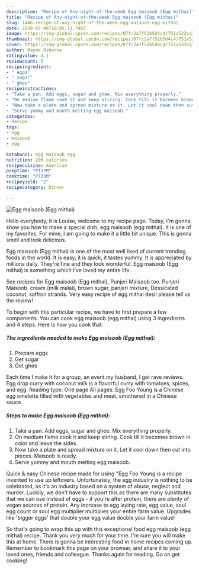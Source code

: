 ```yaml
---
description: "Recipe of Any-night-of-the-week Egg maisoob (Egg mithai)"
title: "Recipe of Any-night-of-the-week Egg maisoob (Egg mithai)"
slug: 1446-recipe-of-any-night-of-the-week-egg-maisoob-egg-mithai
date: 2020-07-06T10:05:11.746Z
image: https://img-global.cpcdn.com/recipes/07fc2a7f52b5d4c4/751x532cq70/egg-maisoob-egg-mithai-recipe-main-photo.jpg
thumbnail: https://img-global.cpcdn.com/recipes/07fc2a7f52b5d4c4/751x532cq70/egg-maisoob-egg-mithai-recipe-main-photo.jpg
cover: https://img-global.cpcdn.com/recipes/07fc2a7f52b5d4c4/751x532cq70/egg-maisoob-egg-mithai-recipe-main-photo.jpg
author: Mayme Osborne
ratingvalue: 4.1
reviewcount: 5
recipeingredient:
- " eggs"
- " sugar"
- " ghee"
recipeinstructions:
- "Take a pan. Add eggs, sugar and ghee. Mix everything properly."
- "On medium flame cook it and keep stiring. Cook till it becomes brown in color and leave the sides."
- "Now take a plate and spread mixture on it. Let it cool down then cut into pieces. Maisoob is ready."
- "Serve yummy and mouth melting egg maisoob."
categories:
- Recipe
tags:
- egg
- maisoob
- egg

katakunci: egg maisoob egg 
nutrition: 206 calories
recipecuisine: American
preptime: "PT37M"
cooktime: "PT33M"
recipeyield: "2"
recipecategory: Dinner

---
```



![Egg maisoob (Egg mithai)](https://img-global.cpcdn.com/recipes/07fc2a7f52b5d4c4/751x532cq70/egg-maisoob-egg-mithai-recipe-main-photo.jpg)

Hello everybody, it is Louise, welcome to my recipe page. Today, I'm gonna show you how to make a special dish, egg maisoob (egg mithai). It is one of my favorites. For mine, I am going to make it a little bit unique. This is gonna smell and look delicious.

Egg maisoob (Egg mithai) is one of the most well liked of current trending foods in the world. It is easy, it is quick, it tastes yummy. It is appreciated by millions daily. They're fine and they look wonderful. Egg maisoob (Egg mithai) is something which I've loved my entire life.

See recipes for Egg maisoob (Egg mithai), Punjeri Maisoob too. Punjeri Maisoob. cream (milk malai), brown sugar, panjeri mixture, Dessicated coconut, saffron strands. Very easy recipe of egg mithai desi! please tell us the review!


To begin with this particular recipe, we have to first prepare a few components. You can cook egg maisoob (egg mithai) using 3 ingredients and 4 steps. Here is how you cook that.

<!--inarticleads1-->

##### The ingredients needed to make Egg maisoob (Egg mithai):

1. Prepare  eggs
1. Get  sugar
1. Get  ghee


Each time I make it for a group, an event.my husband, I get rave reviews. Egg drop curry with coconut milk is a flavorful curry with tomatoes, spices, and egg. Reading type: One page All pages. Egg Foo Young is a Chinese egg omelette filled with vegetables and meat, smothered in a Chinese sauce. 

<!--inarticleads2-->

##### Steps to make Egg maisoob (Egg mithai):

1. Take a pan. Add eggs, sugar and ghee. Mix everything properly.
1. On medium flame cook it and keep stiring. Cook till it becomes brown in color and leave the sides.
1. Now take a plate and spread mixture on it. Let it cool down then cut into pieces. Maisoob is ready.
1. Serve yummy and mouth melting egg maisoob.


Quick &amp; easy Chinese recipe made for using &#34;Egg Foo Young is a recipe invented to use up leftovers. Unfortunately, the egg industry is nothing to be celebrated, as it&#39;s an industry based on a system of abuse, neglect and murder. Luckily, we don&#39;t have to support this as there are many substitutes that we can use instead of eggs - if you&#39;re after protein, there are plenty of vegan sources of protein. Any increase to egg laying rate, egg value, soul egg count or soul egg multiplier multiplies your entire farm value. Upgrades like &#39;bigger eggs&#39; that double your egg value double your farm value! 

So that's going to wrap this up with this exceptional food egg maisoob (egg mithai) recipe. Thank you very much for your time. I'm sure you will make this at home. There is gonna be interesting food in home recipes coming up. Remember to bookmark this page on your browser, and share it to your loved ones, friends and colleague. Thanks again for reading. Go on get cooking!
